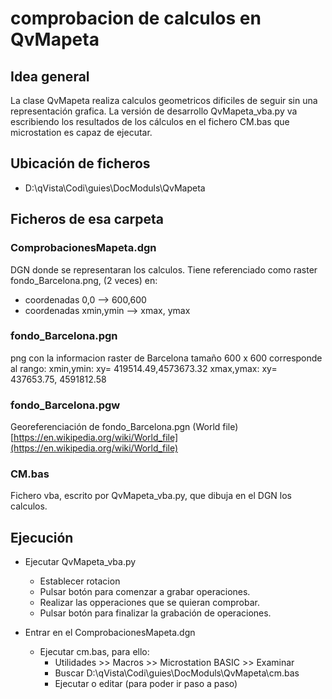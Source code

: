 ﻿# comprobacion de calculos en QvMapeta

## Idea general
La clase QvMapeta realiza calculos geometricos dificiles de seguir sin una representación grafica. La versión de desarrollo QvMapeta_vba.py va escribiendo los resultados de los cálculos en el fichero CM.bas que microstation es capaz de ejecutar.


## Ubicación de ficheros
 - D:\qVista\Codi\guies\DocModuls\QvMapeta

## Ficheros de esa carpeta

### ComprobacionesMapeta.dgn

DGN donde se representaran los calculos.
Tiene referenciado como raster fondo_Barcelona.png, (2 veces) en: 
   - coordenadas 0,0   --> 600,600
   - coordenadas xmin,ymin  --> xmax, ymax

### fondo_Barcelona.pgn
png con la informacion raster de Barcelona
tamaño 600 x 600
corresponde al rango:
xmin,ymin:   xy= 419514.49,4573673.32
xmax,ymax: xy= 437653.75, 4591812.58

### fondo_Barcelona.pgw
Georeferenciación de fondo_Barcelona.pgn (World file)
[https://en.wikipedia.org/wiki/World_file](https://en.wikipedia.org/wiki/World_file)

### CM.bas
Fichero vba, escrito por QvMapeta_vba.py, que dibuja en el DGN los calculos.

## Ejecución

 - Ejecutar QvMapeta_vba.py
	 - Establecer rotacion
	 - Pulsar botón para comenzar a grabar operaciones.
	 - Realizar las opperaciones que se quieran comprobar.
	 - Pulsar botón para finalizar la grabación de operaciones.
	
- Entrar en el ComprobacionesMapeta.dgn
	- Ejecutar cm.bas, para ello:
		- Utilidades >> Macros >>  Microstation BASIC >> Examinar
		- Buscar D:\qVista\Codi\guies\DocModuls\QvMapeta\cm.bas
		- Ejecutar o editar (para poder ir paso a paso)
<!--stackedit_data:
eyJoaXN0b3J5IjpbMTcyMTY0MzU0Nl19
-->